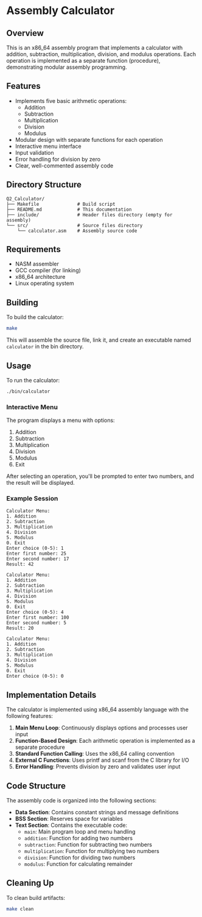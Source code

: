 # Assembly Calculator

## Overview

This is an x86_64 assembly program that implements a calculator with addition, subtraction, multiplication, division, and modulus operations. Each operation is implemented as a separate function (procedure), demonstrating modular assembly programming.

## Features

- Implements five basic arithmetic operations:
  - Addition
  - Subtraction
  - Multiplication
  - Division
  - Modulus
- Modular design with separate functions for each operation
- Interactive menu interface
- Input validation
- Error handling for division by zero
- Clear, well-commented assembly code

## Directory Structure

```
Q2_Calculator/
├── Makefile              # Build script
├── README.md             # This documentation
├── include/              # Header files directory (empty for assembly)
└── src/                  # Source files directory
    └── calculator.asm    # Assembly source code
```

## Requirements

- NASM assembler
- GCC compiler (for linking)
- x86_64 architecture
- Linux operating system

## Building

To build the calculator:

```bash
make
```

This will assemble the source file, link it, and create an executable named `calculator` in the bin directory.

## Usage

To run the calculator:

```bash
./bin/calculator
```

### Interactive Menu

The program displays a menu with options:
1. Addition
2. Subtraction
3. Multiplication
4. Division
5. Modulus
0. Exit

After selecting an operation, you'll be prompted to enter two numbers, and the result will be displayed.

### Example Session

```
Calculator Menu:
1. Addition
2. Subtraction
3. Multiplication
4. Division
5. Modulus
0. Exit
Enter choice (0-5): 1
Enter first number: 25
Enter second number: 17
Result: 42

Calculator Menu:
1. Addition
2. Subtraction
3. Multiplication
4. Division
5. Modulus
0. Exit
Enter choice (0-5): 4
Enter first number: 100
Enter second number: 5
Result: 20

Calculator Menu:
1. Addition
2. Subtraction
3. Multiplication
4. Division
5. Modulus
0. Exit
Enter choice (0-5): 0
```

## Implementation Details

The calculator is implemented using x86_64 assembly language with the following features:

1. **Main Menu Loop**: Continuously displays options and processes user input
2. **Function-Based Design**: Each arithmetic operation is implemented as a separate procedure
3. **Standard Function Calling**: Uses the x86_64 calling convention
4. **External C Functions**: Uses printf and scanf from the C library for I/O
5. **Error Handling**: Prevents division by zero and validates user input

## Code Structure

The assembly code is organized into the following sections:

- **Data Section**: Contains constant strings and message definitions
- **BSS Section**: Reserves space for variables
- **Text Section**: Contains the executable code:
  - `main`: Main program loop and menu handling
  - `addition`: Function for adding two numbers
  - `subtraction`: Function for subtracting two numbers
  - `multiplication`: Function for multiplying two numbers
  - `division`: Function for dividing two numbers
  - `modulus`: Function for calculating remainder

## Cleaning Up

To clean build artifacts:

```bash
make clean
```
